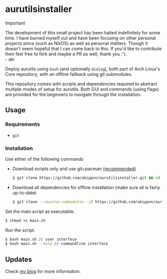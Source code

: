 # aurutilsinstaller

> [!IMPORTANT]
> The development of this small project has been halted indefinitely for some time. I have burned myself out and have been focusing on other personal projects since (such as NixOS) as well as personal matters. Though it doesn't seem hopeful that I can come back to this. If you'd like to contribute then feel free to fork and maybe a PR as well, thank you :').  
> \- aki

Deploy aurutils using `bash` (and optionally `dialog`), both part of Arch Linux's Core repository, with an offline fallback using git submodules.

This repository comes with scripts and dependencies required to abstract multiple modes of setup for aurutils. Both GUI and commands (using flags) are provided for the beginners to navigate through the installation.

## Usage

### Requirements

- `git`

### Installation

Use either of the following commands

- Download scripts only and use git+pacman [(recommended)](## 'With internet access, it is recommended to sync the required dependencies to ensure system stability and retain the ability to update packages easily via pacman.')
  ```bash
  $ git clone https://github.com/akippnn/aurutilsinstaller.git && cd aurutilsinstaller
  ```
- Download all dependencies for offline installation (make sure all is fairly up-to-date)
  ```bash
  $ git clone --recurse-submodules -j8 https://github.com/akippnn/aurutilsinstaller.git && cd aurutilsinstaller
  ```

[//]: <> (Not needed at the moment, may be useful.)
<!--
#Set all scripts in the repository as executable (see `man find` for more details):
#```bash
#$ find . -type f -name main.sh -o -path "scripts/*" -name "*.sh" -exec chmod +x {} +
#```
-->

Set the main script as executable.
```bash
$ chmod +x main.sh
```

Run the script.
```bash
$ bash main.sh // user interface
$ bash main.sh --help // commandline interface
```

## Updates

Check [my blog](https://akippnn.github.io/blog/2023-09-06/) for more information.
